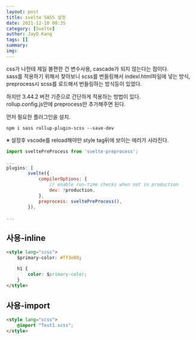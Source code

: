 ```yaml
---
layout: post
title: svelte SASS 설정
date: 2021-12-10 00:35
category: [Svelte]
author: JayD.Kang 
tags: []
summary: 
img: 
---
```


css가 나한테 제일 불편한 건 변수사용, cascade가 되지 않는다는 점이다.  
sass를 적용하기 위해서 찾아보니 scss를 번들링해서 indexl.html파일에 넣는 방식,   
preprocess시 scss를 로드해서 번들링하는 방식등이 있었다.

하지만 3.44.2 버전 기준으로 간단하게 적용하는 방법이 있다.  
rollup.config.js안에 preprocess만 추가해주면 된다. 

먼저 필요한 플러그인을 설치.

```shell
npm i sass rollup-plugin-scss --save-dev
```

※ 설정후 vscode를 reload해야만 style tag뒤에 보이는 에러가 사라진다.

```javascript
import sveltePreProcess from 'svelte-preprocess';

...
plugins: [
		svelte({
			compilerOptions: {
				// enable run-time checks when not in production
				dev: !production,
			},
			preprocess: sveltePreProcess(),
		}),

...
```   

## 사용-inline
```html
<style lang="scss">
	$primary-color: #ff3e00;

	h1 {
		color: $primary-color;
	}
</style>
```

## 사용-import
```html
<style lang="scss">
	@import "Test1.scss";
</style>
```

